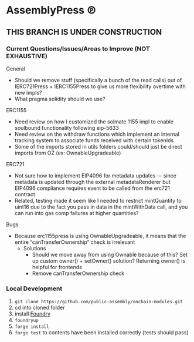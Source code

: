 # AssemblyPress ℗

## THIS BRANCH IS UNDER CONSTRUCTION

### Current Questions/Issues/Areas to Improve (NOT EXHAUSTIVE)

General
- Should we remove stuff (specifically a bunch of the read calls) out of IERC721Press + IERC1155Press to give us more flexibility overtime with new impls?
- What pragma solidity should we use?

ERC1155
- Need review on how I customized the solmate 1155 impl to enable soulbound functionality following eip-5633
- Need review on the withdraw functions which implement an internal tracking system to associate funds received with certain tokenIds
- Some of the imports stored in utils folders could/should just be direct imports from OZ (ex: OwnableUpgradeable)

ERC721
- Not sure how to implement EIP4096 for metadata updates — since metadata is updated through the external metadataRenderer but EIP4096 compliance requires event to be called from the erc721 contract
- Related, testing made it seem like I needed to restrict mintQuantity to uint16 due to the fact you pass in data in the mintWithData call, and you can run into gas comp failures at higher quantities?

Bugs
- Because erc1155press is using OwnableUpgradeable, it means that the entire “canTransferOwnership” check is irrelevant
    - Solutions
        - Should we move away from using Ownable because of this? Set up custom owner() + setOwner() solution? Returning owner() is helpful for frontends
        - Remove canTransferOwnership check

### Local Development

1. `git clone https://github.com/public-assembly/onchain-modules.git`
2. cd into cloned folder
3. install [Foundry](https://github.com/foundry-rs/foundry)
4. `foundryup`
5. `forge install`
6. `forge test` to contents have been installed correctly (tests should pass)
